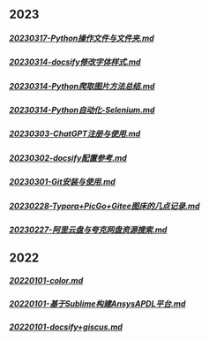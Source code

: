 ## 2023
##### [20230317-Python操作文件与文件夹.md](md_File/Python/20230317-Python操作文件与文件夹.md)
##### [20230314-docsify修改字体样式.md](md_File/docsify/20230314-docsify修改字体样式.md)
##### [20230314-Python爬取图片方法总结.md](md_File/Python/20230314-Python爬取图片方法总结.md)
##### [20230314-Python自动化-Selenium.md](md_File/Python/20230314-Python自动化-Selenium.md)
##### [20230303-ChatGPT注册与使用.md](md_File/未分类/20230303-ChatGPT注册与使用.md)
##### [20230302-docsify配置参考.md](md_File/docsify/20230302-docsify配置参考.md)
##### [20230301-Git安装与使用.md](md_File/未分类/20230301-Git安装与使用.md)
##### [20230228-Typora+PicGo+Gitee图床的几点记录.md](md_File/未分类/20230228-Typora+PicGo+Gitee图床的几点记录.md)
##### [20230227-阿里云盘与夸克网盘资源搜索.md](md_File/未分类/20230227-阿里云盘与夸克网盘资源搜索.md)
## 2022
##### [20220101-color.md](md_File/CAD_CAE/20220101-color.md)
##### [20220101-基于Sublime构建AnsysAPDL平台.md](md_File/CAD_CAE/20220101-基于Sublime构建AnsysAPDL平台.md)
##### [20220101-docsify+giscus.md](md_File/docsify/20220101-docsify+giscus.md)
